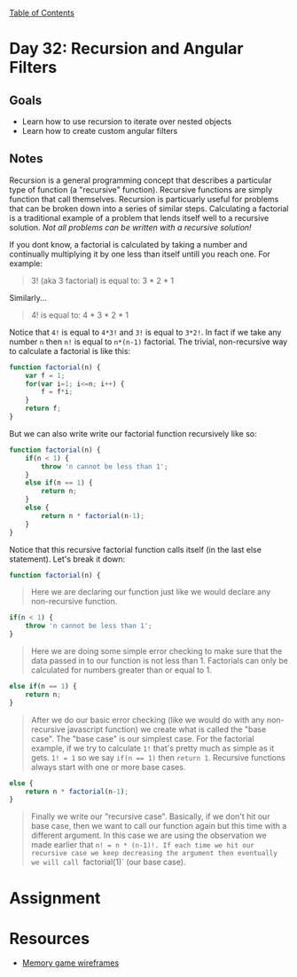 [Table of Contents](/README.md)

# Day 32: Recursion and Angular Filters

## Goals
* Learn how to use recursion to iterate over nested objects
* Learn how to create custom angular filters

## Notes
Recursion is a general programming concept that describes a particular type of function (a "recursive" function). Recursive functions are simply function that call themselves. Recursion is particuarly useful for problems that can be broken down into a series of similar steps. Calculating a factorial is a traditional example of a problem that lends itself well to a recursive solution. *Not all problems can be written with a recursive solution!*

If you dont know, a factorial is calculated by taking a number and continually multiplying it by one less than itself untill you reach one. For example:

> 3! (aka 3 factorial) is equal to:
> 3 * 2 * 1

Similarly...

> 4! is equal to:
> 4 * 3 * 2 * 1

Notice that `4!` is equal to `4*3!` and `3!` is equal to `3*2!`. In fact if we take any number `n` then `n!` is equal to `n*(n-1)` factorial. The trivial, non-recursive way to calculate a factorial is like this:

```js
function factorial(n) {
	var f = 1;
	for(var i=1; i<=n; i++) {
		f = f*i;
	}
	return f;
}
```

But we can also write write our factorial function recursively like so:

```js
function factorial(n) {
	if(n < 1) {
		throw 'n cannot be less than 1';
	}
	else if(n == 1) {
		return n;
	}
	else {
		return n * factorial(n-1);
	}
}
```

Notice that this recursive factorial function calls itself (in the last else statement). Let's break it down:

```js
function factorial(n) {
```

> Here we are declaring our function just like we would declare any non-recursive function.

```js
if(n < 1) {
	throw 'n cannot be less than 1';
}
```

> Here we are doing some simple error checking to make sure that the data passed in to our function is not less than 1. Factorials can only be calculated for numbers greater than or equal to 1.

```js
else if(n == 1) {
	return n;
}
```

> After we do our basic error checking (like we would do with any non-recursive javascript function) we create what is called the "base case". The "base case" is our simplest case. For the factorial example, if we try to calculate `1!` that's pretty much as simple as it gets. `1! = 1` so we say `if(n == 1)` then `return 1`. Recursive functions always start with one or more base cases.

```js
else {
	return n * factorial(n-1);
}
```

> Finally we write our "recursive case". Basically, if we don't hit our base case, then we want to call our function again but this time with a different argument. In this case we are using the observation we made earlier that `n! = n * (n-1)!. If each time we hit our recursive case we keep decreasing the argument then eventually we will call `factorial(1)` (our base case).


# Assignment

# Resources
* [Memory game wireframes](/day-30/Memory-Game.pdf)